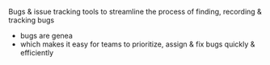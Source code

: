 Bugs & issue tracking tools to streamline the process of finding, recording & tracking bugs
- bugs are genea
- which makes it easy for teams to prioritize, assign & fix bugs quickly & efficiently